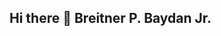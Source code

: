 ## Hi there 👋 Breitner P. Baydan Jr.

<!--
**breitner945/breitner945** is a ✨ _special_ ✨ repository because its `README.md` (this file) appears on your GitHub profile.
How to contact? facebook: https://www.facebook.com/share/19sLZZCYqV/?mibextid=wwXIfr
